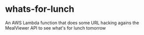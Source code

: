 # whats-for-lunch
An AWS Lambda function that does some URL hacking agains the MealViewer API to see what's for lunch tomorrow
